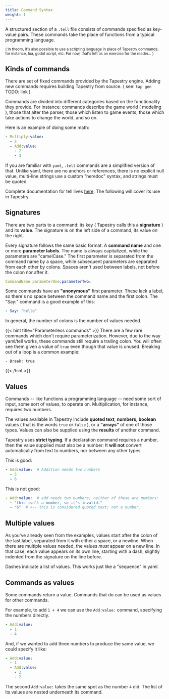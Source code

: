 ```yaml
---
title: Command Syntax
weight: 1 
---
```


A structured section of a `.tell` file consists of commands specified as key-value pairs. These commands take the place of functions from a typical programming language. 

<small>( In theory, it's also possible to use a scripting language in place of Tapestry commands; for instance, lua, godot script, etc. For now, that's left as an exercise for the reader... )</small>

## Kinds of commands

There are set of fixed commands provided by the Tapestry engine. Adding new commands requires building Tapestry from source. ( see: `tap gen` TODO: link )

Commands are divided into different categories based on the functionality they provide. For instance: commands describe the game world ( modeling ), those that alter the parser, those which listen to game events, those which take actions to change the world, and so on.

Here is an example of doing some math:
```yaml 
- Multiply:value:
  - 5
  - Add:value:
    - 2
    - 3
```

If you are familiar with `yaml`, `.tell` commands are a simplified version of that. Unlike yaml, there are no anchors or references, there is no explicit null value, multi-line strings use a custom "heredoc" syntax, and strings must be quoted. 

Complete documentation for tell lives [here](https://github.com/ionous/tell). The following will cover its use in Tapestry.

## Signatures 

There are two parts to a command: its key ( Tapestry calls this a **signature** ) and its **value**. The signature is on the left side of a command, its value on the right.


Every signature follows the same basic format. A **command name** and one or more **parameter labels**. The name is always capitalized, while the parameters are "camelCase." The first parameter is separated from the command name by a space, while subsequent parameters are separated from each other by colons. Spaces aren't used between labels, not before the colon nor after it.

```yaml
CommandName parameterOne:parameterTwo:
```

Some commands have an **"anonymous"** first parameter. These lack a label, so there's no space between the command name and the first colon. The "Say:" command is a good example of this:

```yaml
- Say: "hello"
```

In general, the number of colons is the number of values needed.

{{< hint title="Parameterless commands" >}}
There are a few rare commands which don't require parameterization. However, due to the way yaml/tell works, these commands still require a trailing colon. You will often see them given a value of `true` even though that value is unused.  Breaking out of a loop is a common example:
```
- Break: true
```
{{< /hint >}}

## Values

Commands -- like functions a programming language -- need some sort of input, some sort of values, to operate on. Multiplication, for instance, requires two numbers.

The values available in Tapestry include **quoted text**, **numbers**, **boolean** values ( that is the words `true` or `false` ),  or a **"arrays"** of one of those types. Values can also be supplied using the **results** of  another command.

Tapestry uses **strict typing**. If a declaration command requires a number, then the value supplied must also be a number: It **will not** convert automatically from text to numbers, nor between any other types.

This is good:

```yaml
- Add:value:  # Addition needs two numbers
  - 5 
  - 6
```

This is not good:

```yaml
- Add:value:  # add needs two numbers; neither of these are numbers:
  - "this isn't a number, so it's invalid." 
  - "6"  # <-- this is considered quoted text; not a number.
```

## Multiple values

As you've already seen from the examples, values start after the colon of the last label, separated from it with either a space, or a newline. When there are multiple values needed, the values *must* appear on a new line. In that case, each value appears on its own line, starting with a dash, slightly indented from the signature on the line before.

Dashes indicate a list of values. This works just like a "sequence" in yaml.

## Commands as values

Some commands return a value. Commands that do can be used as values for other commands. 

For example, to add `1 + 4` we can use the `Add:value:` command, specifying the numbers directly.

```yaml 
- Add:value:
  - 1
  - 4
```

And, if we wanted to add three numbers to produce the same value, we could specify it like:

```yaml 
- Add:value:
  - 1
  - Add:value:
    - 2
    - 2
```

The second `Add:value:` takes the same spot as the number `4` did. The list of its values are nested underneath its command.